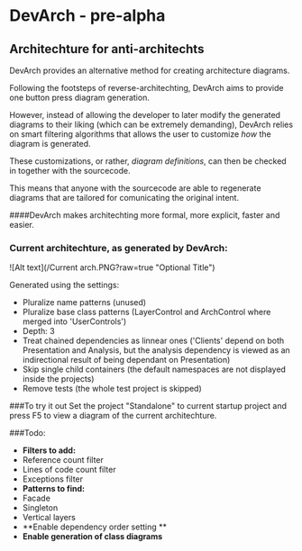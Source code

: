 # DevArch - pre-alpha
## Architechture for anti-architechts

DevArch provides an alternative method for creating architecture diagrams.

Following the footsteps of reverse-architechting, DevArch aims to provide one button press diagram generation.

However, instead of allowing the developer to later modify the generated diagrams to their liking (which can be extremely demanding), DevArch relies on smart filtering algorithms that allows the user to customize *how* the diagram is generated.

These customizations, or rather, *diagram definitions*, can then be checked in together with the sourcecode. 

This means that anyone with the sourcecode are able to regenerate diagrams that are tailored for comunicating the original intent.

####DevArch makes architechting more formal, more explicit, faster and easier.

### Current architechture, as generated by DevArch:
![Alt text](/Current arch.PNG?raw=true "Optional Title")

Generated using the settings:
 - Pluralize name patterns (unused)
 - Pluralize base class patterns (LayerControl and ArchControl where merged into 'UserControls')
 - Depth: 3
 - Treat chained dependencies as linnear ones ('Clients' depend on both Presentation and Analysis, but the analysis dependency is viewed as an indirectional result of being dependant on Presentation)
 - Skip single child containers (the default namespaces are not displayed inside the projects)
 - Remove tests (the whole test project is skipped)

###To try it out
Set the project "Standalone" to current startup project and press F5 to view a diagram of the current architechture.

###Todo:
* **Filters to add:**
* Reference count filter
* Lines of code count filter
* Exceptions filter
* **Patterns to find:**
* Facade
* Singleton
* Vertical layers
* **Enable dependency order setting **
* **Enable generation of class diagrams**
